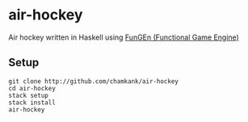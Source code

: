 # air-hockey
Air hockey written in Haskell using [FunGEn (Functional Game Engine)](https://github.com/haskell-game/fungen)

## Setup
```
git clone http://github.com/chamkank/air-hockey
cd air-hockey
stack setup
stack install
air-hockey
```

